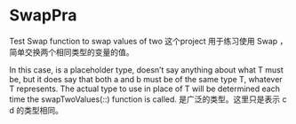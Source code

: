 # SwapPra


Test Swap function to swap values of two
这个project 用于练习使用 Swap ，简单交换两个相同类型的变量的值。 


In this case, <T> is a placeholder type,  doesn’t say anything about what T must be, but it does say that both a and b must be of the same type T, whatever T represents. The actual type to use in place of T will be determined each time the swapTwoValues(_:_:) function is called.
<T> 是广泛的类型。这里只是表示 c d 的类型相同。
